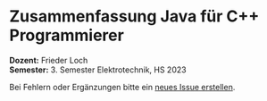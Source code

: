 # Zusammenfassung Java für C++ Programmierer
**Dozent:** Frieder Loch  
**Semester:** 3. Semester Elektrotechnik, HS 2023


Bei Fehlern oder Ergänzungen bitte ein [neues Issue erstellen](https://github.com/P4ntomime/SumJavaCPP/issues/new/choose).